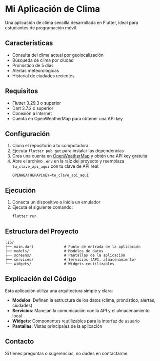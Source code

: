 # Mi Aplicación de Clima

Una aplicación de clima sencilla desarrollada en Flutter, ideal para estudiantes de programación móvil.

## Características

- Consulta del clima actual por geolocalización
- Búsqueda de clima por ciudad
- Pronóstico de 5 días
- Alertas meteorológicas
- Historial de ciudades recientes

## Requisitos

- Flutter 3.29.3 o superior
- Dart 3.7.2 o superior
- Conexión a Internet
- Cuenta en OpenWeatherMap para obtener una API key

## Configuración

1. Clona el repositorio a tu computadora
2. Ejecuta `flutter pub get` para instalar las dependencias
3. Crea una cuenta en [OpenWeatherMap](https://openweathermap.org/) y obtén una API key gratuita
4. Abre el archivo `.env` en la raíz del proyecto y reemplaza `tu_clave_api_aqui` con tu clave de API real:
   ```
   OPENWEATHERAPIKEY=tu_clave_api_aqui
   ```

## Ejecución

1. Conecta un dispositivo o inicia un emulador
2. Ejecuta el siguiente comando:
   ```
   flutter run
   ```

## Estructura del Proyecto

```
lib/
├── main.dart              # Punto de entrada de la aplicación
├── models/                # Modelos de datos
├── screens/               # Pantallas de la aplicación
├── services/              # Servicios (API, almacenamiento)
└── widgets/               # Widgets reutilizables
```

## Explicación del Código

Esta aplicación utiliza una arquitectura simple y clara:

- **Modelos**: Definen la estructura de los datos (clima, pronóstico, alertas, ciudades)
- **Servicios**: Manejan la comunicación con la API y el almacenamiento local
- **Widgets**: Componentes reutilizables para la interfaz de usuario
- **Pantallas**: Vistas principales de la aplicación

## Contacto

Si tienes preguntas o sugerencias, no dudes en contactarme.
